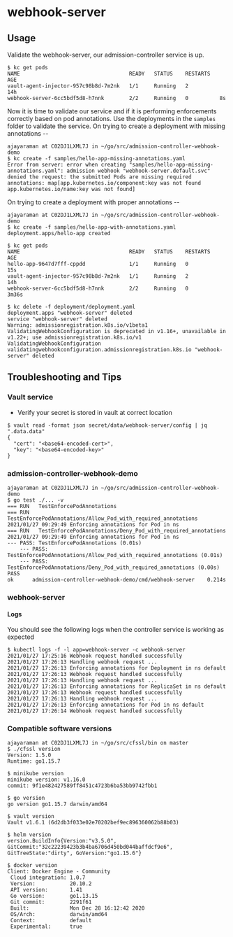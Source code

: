 # webhook-server

## Usage
Validate the webhook-server, our admission-controller service is up.
```shell
$ kc get pods
NAME                                   READY   STATUS    RESTARTS   AGE
vault-agent-injector-957c98b8d-7m2nk   1/1     Running   2          14h
webhook-server-6cc5bdf5d8-h7nnk        2/2     Running   0          8s
```

Now it is time to validate our service and if it is performing enforcements correctly based on pod annotations. Use the deployments in the `samples` folder to validate the service.
On trying to create a deployment with missing annotations --
```shell
ajayaraman at C02DJ1LXML7J in ~/go/src/admission-controller-webhook-demo
$ kc create -f samples/hello-app-missing-annotations.yaml
Error from server: error when creating "samples/hello-app-missing-annotations.yaml": admission webhook "webhook-server.default.svc" denied the request: the submitted Pods are missing required annotations: map[app.kubernetes.io/component:key was not found app.kubernetes.io/name:key was not found]
```

On trying to create a deployment with proper annotations --
```shell
ajayaraman at C02DJ1LXML7J in ~/go/src/admission-controller-webhook-demo
$ kc create -f samples/hello-app-with-annotations.yaml
deployment.apps/hello-app created

$ kc get pods
NAME                                   READY   STATUS    RESTARTS   AGE
hello-app-9647d7fff-cppdd              1/1     Running   0          15s
vault-agent-injector-957c98b8d-7m2nk   1/1     Running   2          14h
webhook-server-6cc5bdf5d8-h7nnk        2/2     Running   0          3m36s
```

```shell
$ kc delete -f deployment/deployment.yaml
deployment.apps "webhook-server" deleted
service "webhook-server" deleted
Warning: admissionregistration.k8s.io/v1beta1 ValidatingWebhookConfiguration is deprecated in v1.16+, unavailable in v1.22+; use admissionregistration.k8s.io/v1 ValidatingWebhookConfiguration
validatingwebhookconfiguration.admissionregistration.k8s.io "webhook-server" deleted

```

## Troubleshooting and Tips
### Vault service
* Verify your secret is stored in vault at correct location
```shell
$ vault read -format json secret/data/webhook-server/config | jq ".data.data"
{
  "cert": "<base64-encoded-cert>",
  "key": "<base64-encoded-key>"
}
```

### admission-controller-webhook-demo
```shell
ajayaraman at C02DJ1LXML7J in ~/go/src/admission-controller-webhook-demo
$ go test ./... -v
=== RUN   TestEnforcePodAnnotations
=== RUN   TestEnforcePodAnnotations/Allow_Pod_with_required_annotations
2021/01/27 09:29:49 Enforcing annotations for Pod in ns
=== RUN   TestEnforcePodAnnotations/Deny_Pod_with_required_annotations
2021/01/27 09:29:49 Enforcing annotations for Pod in ns
--- PASS: TestEnforcePodAnnotations (0.01s)
    --- PASS: TestEnforcePodAnnotations/Allow_Pod_with_required_annotations (0.01s)
    --- PASS: TestEnforcePodAnnotations/Deny_Pod_with_required_annotations (0.00s)
PASS
ok  	admission-controller-webhook-demo/cmd/webhook-server	0.214s

```

### webhook-server
#### Logs
You should see the following logs when the controller service is working as expected
```shell
$ kubectl logs -f -l app=webhook-server -c webhook-server
2021/01/27 17:25:16 Webhook request handled successfully
2021/01/27 17:26:13 Handling webhook request ...
2021/01/27 17:26:13 Enforcing annotations for Deployment in ns default
2021/01/27 17:26:13 Webhook request handled successfully
2021/01/27 17:26:13 Handling webhook request ...
2021/01/27 17:26:13 Enforcing annotations for ReplicaSet in ns default
2021/01/27 17:26:13 Webhook request handled successfully
2021/01/27 17:26:13 Handling webhook request ...
2021/01/27 17:26:13 Enforcing annotations for Pod in ns default
2021/01/27 17:26:14 Webhook request handled successfully
```

### Compatible software versions

```shell
ajayaraman at C02DJ1LXML7J in ~/go/src/cfssl/bin on master
$ ./cfssl version
Version: 1.5.0
Runtime: go1.15.7

$ minikube version
minikube version: v1.16.0
commit: 9f1e482427589ff8451c4723b6ba53bb9742fbb1

$ go version
go version go1.15.7 darwin/amd64

$ vault version
Vault v1.6.1 (6d2db3f033e02e70202bef9ec896360062b88b03)

$ helm version
version.BuildInfo{Version:"v3.5.0", GitCommit:"32c22239423b3b4ba6706d450bd044baffdcf9e6", GitTreeState:"dirty", GoVersion:"go1.15.6"}

$ docker version
Client: Docker Engine - Community
 Cloud integration: 1.0.7
 Version:           20.10.2
 API version:       1.41
 Go version:        go1.13.15
 Git commit:        2291f61
 Built:             Mon Dec 28 16:12:42 2020
 OS/Arch:           darwin/amd64
 Context:           default
 Experimental:      true
```
